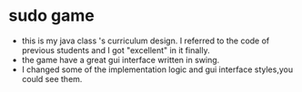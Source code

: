 #  sudo game

* this is my java class 's curriculum design. I referred to the code of previous students and I got "excellent" in it finally.
* the game have a great gui interface written in swing.
*  I changed some of the implementation logic and gui interface styles,you could see them.

